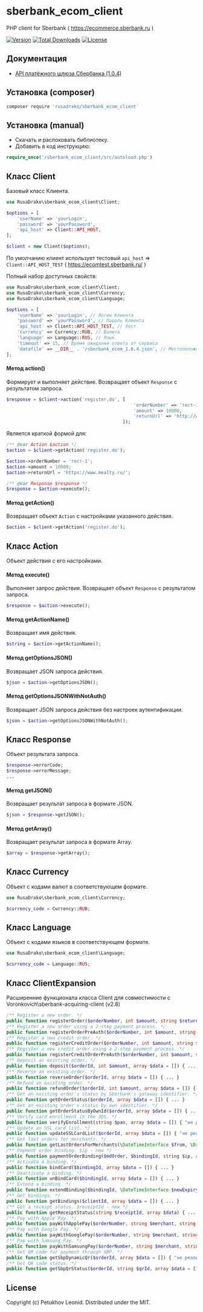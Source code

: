 # sberbank_ecom_client
PHP client for Sberbank ( https://ecommerce.sberbank.ru )

[![Version](http://poser.pugx.org/rusadrako/sberbank_ecom_client/version)](https://packagist.org/packages/rusadrako/sberbank_ecom_client)
[![Total Downloads](http://poser.pugx.org/rusadrako/sberbank_ecom_client/downloads)](https://packagist.org/packages/rusadrako/sberbank_ecom_client/stats)
[![License](http://poser.pugx.org/rusadrako/sberbank_ecom_client/license)](./LICENSE)


## Документация
- [API платёжного шлюза Сбербанка (1.0.4)](https://ecomtest.sberbank.ru/doc)


## Установка (composer)
```sh
composer require 'rusadrako/sberbank_ecom_client'
```


## Установка (manual)
- Скачать и распоковать библиотеку.
- Добавить в код инструкцию:
```php
require_once('/sberbank_ecom_client/src/autoload.php')
```


## Класс Client
Базовый класс Клиента.
```php
use RusaDrako\sberbank_ecom_client\Client;

$options = [
    'userName' => 'yourLogin',
    'password' => 'yourPassword',
    'api_host' => Client::API_HOST,
];

$client = new Client($options);
```
По умолчанию клиент использует тестовый `api_host` => `Client::API_HOST_TEST` ( https://ecomtest.sberbank.ru/ )

Полный набор доступных свойств:
```php
use RusaDrako\sberbank_ecom_client\Client;
use RusaDrako\sberbank_ecom_client\Currency;
use RusaDrako\sberbank_ecom_client\Language;

$options = [
    'userName' => 'yourLogin', // Логин Клиента
    'password' => 'yourPassword', // Пароль Клиента
    'api_host' => Client::API_HOST_TEST, // Хост
    'currency' => Currency::RUB, // Валюта
    'language' => Language::RUS, // Язык
    'timeout' => 15, // Время ожидания ответа от сервиса
    'datafile' => __DIR__ . '/sberbank_ecom_1.0.4.json', // Местоположение файла со спецификацией OpenAPI
];
```

#### Метод action()
Формирует и выполняет действие. Возвращает объект `Response` с результатом запроса.
```php
$response = $client->action('register.do', [
                                               'orderNumber' => 'тест-1',
                                               'amount' => 10000,
                                               'returnUrl' => 'http://www.test.test/',
                                           ]);
```
Является краткой формой для:
```php
/** @var Action $action */
$action = $client->getAction('register.do');

$action->orderNumber = 'тест-1';
$action->amount = 10000;
$action->returnUrl = 'https://www.mealty.ru/';

/** @var Response $response */
$response = $action->execute();
```

#### Метод getAction()
Возвращает объект `Action` с настройками указанного действия.
```php
$action = $client->getAction('register.do');
```


## Класс Action
Объект действия с его настройками.

#### Метод execute()
Выполняет запрос действия. Возвращает объект `Response` с результатом запроса.
```php
$response = $action->execute();
```

#### Метод getActionName()
Возвращает имя действия.
```php
$string = $action->getActionName();
```

#### Метод getOptionsJSON()
Возвращает JSON запроса действия.
```php
$json = $action->getOptionsJSON();
```

#### Метод getOptionsJSONWithNotAuth()
Возвращает JSON запроса действия без настроек аутентификации.
```php
$json = $action->getOptionsJSONWithNotAuth();
```


## Класс Response
Объект результата запроса.
```php
$response->errorCode;
$response->errorMessage;
...
```

#### Метод getJSON()
Возвращает результат запроса в формате JSON.
```php
$json = $response->getJSON();
```

#### Метод getArray()
Возвращает результат запроса в формате Array.
```php
$array = $response->getArray();
```


## Класс Currency
Объект с кодами валют в соответствующем формате.
```php
use RusaDrako\sberbank_ecom_client\Currency;

$currency_code = Currency::RUB;
```


## Класс Language
Объект с кодами языков в соответствующем формате.
```php
use RusaDrako\sberbank_ecom_client\Language;

$currency_code = Language::RUS;
```


## Класс ClientExpansion
Расширенние функционала класса Client для совместимости с Voronkovich\sberbank-acquiring-client (v2.8)

```php
/** Register a new order. */
public function registerOrder($orderNumber, int $amount, string $returnUrl, array $data = []) { ... }
/** Register a new order using a 2-step payment process. */
public function registerOrderPreAuth($orderNumber, int $amount, string $returnUrl, array $data = []) { ... }
/** Register a new credit order. */
public function registerCreditOrder($orderNumber, int $amount, string $returnUrl, array $data = []) { ... }
/** Register a new credit order using a 2-step payment process. */
public function registerCreditOrderPreAuth($orderNumber, int $amount, string $returnUrl, array $data = []) { ... }
/** Deposit an existing order. */
public function deposit($orderId, int $amount, array $data = []) { ... }
/** Reverse an existing order. */
public function reverseOrder($orderId, array $data = []) { ... }
/** Refund an existing order. */
public function refundOrder($orderId, int $amount, array $data = []) { ... }
/** Get an existing order's status by Sberbank's gateway identifier. */
public function getOrderStatus($orderId, array $data = []) { ... }
/** Get an existing order's status by own identifier. */
public function getOrderStatusByOwnId($orderId, array $data = []) { ... }
/** Verify card enrollment in the 3DS. */
public function verifyEnrollment(string $pan, array $data = []) { "не реализован"; }
/** Update an SSL card list. */
public function updateSSLCardList($orderId, array $data = []) { "не реализован"; }
/** Get last orders for merchants. */
public function getLastOrdersForMerchants(\DateTimeInterface $from, \DateTimeInterface $to = null, array $data = []) { "не реализован"; }
/** Payment order binding. $ip - new */
public function paymentOrderBinding($mdOrder, $bindingId, string $ip, array $data = []) { ... }
/** Activate a binding. */
public function bindCard($bindingId, array $data = []) { ... }
/** Deactivate a binding. */
public function unBindCard($bindingId, array $data = []) { ... }
/** Extend a binding. */
public function extendBinding($bindingId, \DateTimeInterface $newExpiry, array $data = []) { "не реализован"; }
/** Get bindings. */
public function getBindings($clientId, array $data = []) { ... }
/** Get a receipt status. $receiptId - new */
public function getReceiptStatus(string $receiptId, array $data) { ... }
/** Pay with Apple Pay. */
public function payWithApplePay($orderNumber, string $merchant, string $paymentToken, array $data = []) { "не реализован"; }
/** Pay with Google Pay. */
public function payWithGooglePay($orderNumber, string $merchant, string $paymentToken, array $data = []) { "не реализован"; }
/** Pay with Samsung Pay. */
public function payWithSamsungPay($orderNumber, string $merchant, string $paymentToken, array $data = []) { "не реализован"; }
/** Get QR code for payment through SBP. */
public function getSbpDynamicQr($orderId, array $data = []) { "не реализован"; }
/** Get QR code status. */
public function getSbpQrStatus($orderId, string $qrId, array $data = []) { "не реализован"; }
```


## License
Copyright (c) Petukhov Leonid. Distributed under the MIT.